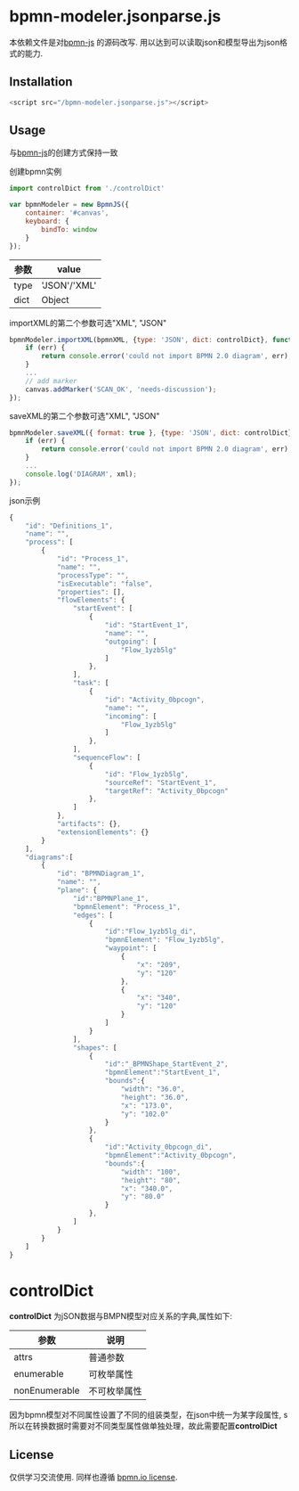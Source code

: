 # bpmn-modeler.jsonparse.js

本依赖文件是对[bpmn-js](https://github.com/bpmn-io/bpmn-js) 的源码改写.
用以达到可以读取json和模型导出为json格式的能力.

## Installation

```javascript
<script src="/bpmn-modeler.jsonparse.js"></script>
```

## Usage

与[bpmn-js](https://github.com/bpmn-io/bpmn-js)的创建方式保持一致

创建bpmn实例
```javascript
import controlDict from './controlDict'

var bpmnModeler = new BpmnJS({
	container: '#canvas',
	keyboard: {
		bindTo: window
	}
});
```

| 参数 | value |
| --- | --- |
|type|'JSON'/'XML'|
|dict|Object|

importXML的第二个参数可选"XML", "JSON"
```javascript
bpmnModeler.importXML(bpmnXML, {type: 'JSON', dict: controlDict}, function(err) {
	if (err) {
		return console.error('could not import BPMN 2.0 diagram', err);
	}
	...
	// add marker
	canvas.addMarker('SCAN_OK', 'needs-discussion');
});
```

saveXML的第二个参数可选"XML", "JSON"
```javascript
bpmnModeler.saveXML({ format: true }, {type: 'JSON', dict: controlDict}, function(err, xml) {
	if (err) {
		return console.error('could not import BPMN 2.0 diagram', err);
	}
	...
	console.log('DIAGRAM', xml);
});
```

json示例
```javascript
{
	"id": "Definitions_1",
	"name": "",
	"process": [
		{
			"id": "Process_1",
			"name": "",
			"processType": "",
			"isExecutable": "false",
			"properties": [],
			"flowElements": {
				"startEvent": [
					{
						"id": "StartEvent_1",
						"name": "",
						"outgoing": [
							"Flow_1yzb5lg"
						]
					},
				],
				"task": [
					{
						"id": "Activity_0bpcogn",
						"name": "",
						"incoming": [
							"Flow_1yzb5lg"
						]
					},
				],
				"sequenceFlow": [
					{
						"id": "Flow_1yzb5lg",
						"sourceRef": "StartEvent_1",
						"targetRef": "Activity_0bpcogn"
					},
				]
			},
			"artifacts": {},
			"extensionElements": {}
		}
	],
	"diagrams":[
		{
			"id": "BPMNDiagram_1",
			"name": "",
			"plane": {
				"id":"BPMNPlane_1",
				"bpmnElement": "Process_1",
				"edges": [
					{
						"id":"Flow_1yzb5lg_di",
						"bpmnElement": "Flow_1yzb5lg",
						"waypoint": [
							{
								"x": "209",
								"y": "120"
							},
							{
								"x": "340",
								"y": "120"
							}
						]
					}
				],
				"shapes": [
					{
						"id":"_BPMNShape_StartEvent_2",
						"bpmnElement":"StartEvent_1",
						"bounds":{
							"width": "36.0",
							"height": "36.0",
							"x": "173.0",
							"y": "102.0"
						}
					},
					{
						"id":"Activity_0bpcogn_di",
						"bpmnElement":"Activity_0bpcogn",
						"bounds":{
							"width": "100",
							"height": "80",
							"x": "340.0",
							"y": "80.0"
						}
					},
				]
			}
		}
	]
}

```

# controlDict
**controlDict** 为jSON数据与BMPN模型对应关系的字典,属性如下:

| 参数 | 说明 |
| --- | --- |
|attrs|普通参数|
|enumerable|可枚举属性|
|nonEnumerable|不可枚举属性|

因为bpmn模型对不同属性设置了不同的组装类型，在json中统一为某字段属性, s所以在转换数据时需要对不同类型属性做单独处理，故此需要配置**controlDict**

## License
仅供学习交流使用.
同样也遵循 [bpmn.io license](http://bpmn.io/license).